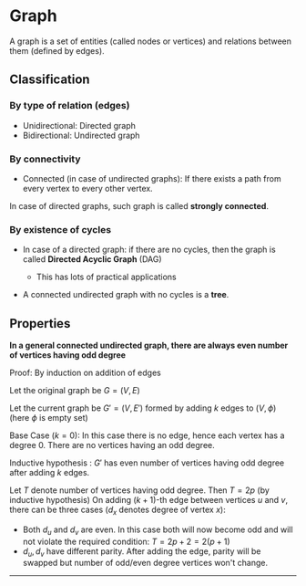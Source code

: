 # Graph

A graph is a set of entities (called nodes or vertices) and relations
between them (defined by edges).

## Classification

### By type of relation (edges)

- Unidirectional: Directed graph
- Bidirectional: Undirected graph

### By connectivity

- Connected (in case of undirected graphs):
  If there exists a path from every vertex to every other vertex.

In case of directed graphs, such graph is called **strongly connected**.

### By existence of cycles

- In case of a directed graph: if there are no cycles, then
  the graph is called **Directed Acyclic Graph** (DAG)
  - This has lots of practical applications

- A connected undirected graph with no cycles is a **tree**.


## Properties

**In a general connected undirected graph, there are
always even number of vertices having odd degree**

Proof: By induction on addition of edges

Let the original graph be $G = (V, E)$

Let the current graph be $G' = (V, E')$ formed by adding $k$
edges to $(V, \phi)$ (here $\phi$ is empty set)

Base Case ($k = 0$):
In this case there is no edge, hence each vertex has a degree $0$.
There are no vertices having an odd degree.

Inductive hypothesis : $G'$ has even number of vertices
having odd degree after adding $k$ edges.

Let $T$ denote number of vertices having odd degree. Then
$T = 2p$ (by inductive hypothesis)
On adding $(k + 1)$-th edge between vertices $u$ and $v$, there
can be three cases ($d_x$ denotes degree of vertex $x$):
- Both $d_u$ and $d_v$ are even.
  In this case both will now become odd and will not
  violate the required condition:
  $T = 2p + 2 = 2(p + 1)$
- $d_u, d_v$ have different parity.
  After adding the edge, parity will be swapped but number 
  of odd/even degree vertices won't change.

***